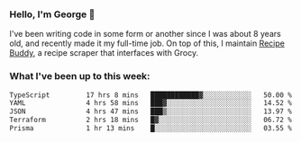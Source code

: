 ### Hello, I'm George 👋

I've been writing code in some form or another since I was about 8 years old, and recently made it my full-time job. On top of this, I maintain [Recipe Buddy](https://github.com/georgegebbett/recipe-buddy), a recipe scraper that interfaces with Grocy.  

<!--
**georgegebbett/georgegebbett** is a ✨ _special_ ✨ repository because its `README.md` (this file) appears on your GitHub profile.

Here are some ideas to get you started:

- 🔭 I’m currently working on ...
- 🌱 I’m currently learning ...
- 👯 I’m looking to collaborate on ...
- 🤔 I’m looking for help with ...
- 💬 Ask me about ...
- 📫 How to reach me: ...
- 😄 Pronouns: ...
- ⚡ Fun fact: ...
-->

### What I've been up to this week:
<!--START_SECTION:waka-->

```txt
TypeScript         17 hrs 8 mins   ████████████▓░░░░░░░░░░░░   50.00 %
YAML               4 hrs 58 mins   ███▓░░░░░░░░░░░░░░░░░░░░░   14.52 %
JSON               4 hrs 47 mins   ███▒░░░░░░░░░░░░░░░░░░░░░   13.97 %
Terraform          2 hrs 18 mins   █▓░░░░░░░░░░░░░░░░░░░░░░░   06.72 %
Prisma             1 hr 13 mins    █░░░░░░░░░░░░░░░░░░░░░░░░   03.55 %
```

<!--END_SECTION:waka-->
